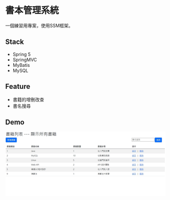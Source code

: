 # 書本管理系統
一個練習用專案，使用SSM框架。
## Stack

- Spring 5
- SpringMVC
- MyBatis
- MySQL

## Feature
- 書籍的增刪改查
- 書名搜尋

## Demo

<img src="./demo.jpg">